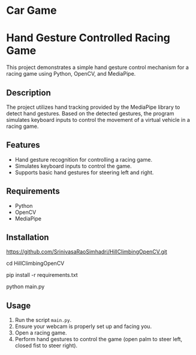 # Car Game
# Hand Gesture Controlled Racing Game

This project demonstrates a simple hand gesture control mechanism for a racing game using Python, OpenCV, and MediaPipe.

## Description

The project utilizes hand tracking provided by the MediaPipe library to detect hand gestures. Based on the detected gestures, the program simulates keyboard inputs to control the movement of a virtual vehicle in a racing game.

## Features

- Hand gesture recognition for controlling a racing game.
- Simulates keyboard inputs to control the game.
- Supports basic hand gestures for steering left and right.

## Requirements

- Python
- OpenCV
- MediaPipe

## Installation

https://github.com/SrinivasaRaoSimhadri/HillClimbingOpenCV.git

cd HillClimbingOpenCV

pip install -r requirements.txt

python main.py


## Usage

1. Run the script `main.py`.
2. Ensure your webcam is properly set up and facing you.
3. Open a racing game.
4. Perform hand gestures to control the game (open palm to steer left, closed fist to steer right).





